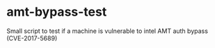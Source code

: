 # amt-bypass-test
Small script to test if a machine is vulnerable to intel AMT auth bypass (CVE-2017-5689)
